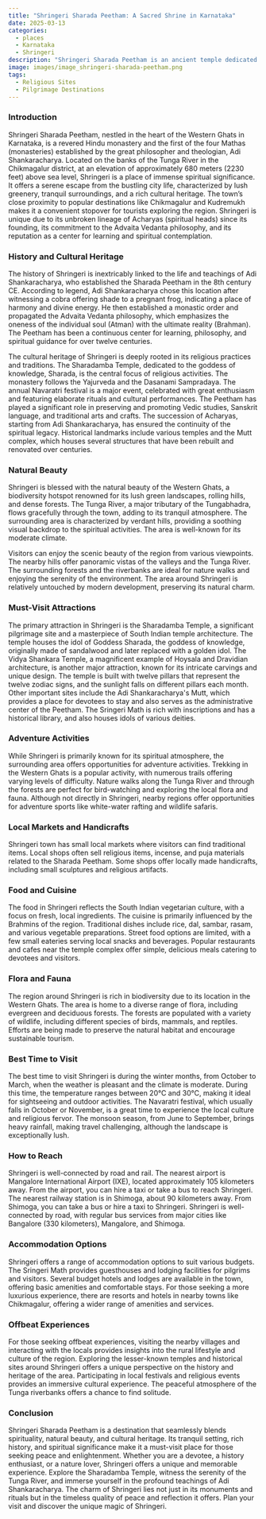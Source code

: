 ```yaml
---
title: "Shringeri Sharada Peetham: A Sacred Shrine in Karnataka"
date: 2025-03-13
categories:
  - places
  - Karnataka
  - Shringeri
description: "Shringeri Sharada Peetham is an ancient temple dedicated to Goddess Sharadha or Amba, one of the 51 Shaktipithas in India. Located in the Uttara Kannada district, it is a sacred site for Hindus and known for its vibrant festivals like Navdurga and Shivaratri. The temple features unique architecture blending Dravidian and Nagara styles and houses an idol of Goddess Sharadha made of chlorite stone, attracting pilgrims seeking blessings."
image: images/image_shringeri-sharada-peetham.png
tags: 
  - Religious Sites
  - Pilgrimage Destinations
---
```



### **Introduction**

Shringeri Sharada Peetham, nestled in the heart of the Western Ghats in Karnataka, is a revered Hindu monastery and the first of the four Mathas (monasteries) established by the great philosopher and theologian, Adi Shankaracharya. Located on the banks of the Tunga River in the Chikmagalur district, at an elevation of approximately 680 meters (2230 feet) above sea level, Shringeri is a place of immense spiritual significance. It offers a serene escape from the bustling city life, characterized by lush greenery, tranquil surroundings, and a rich cultural heritage. The town’s close proximity to popular destinations like Chikmagalur and Kudremukh makes it a convenient stopover for tourists exploring the region. Shringeri is unique due to its unbroken lineage of Acharyas (spiritual heads) since its founding, its commitment to the Advaita Vedanta philosophy, and its reputation as a center for learning and spiritual contemplation.

### **History and Cultural Heritage**

The history of Shringeri is inextricably linked to the life and teachings of Adi Shankaracharya, who established the Sharada Peetham in the 8th century CE. According to legend, Adi Shankaracharya chose this location after witnessing a cobra offering shade to a pregnant frog, indicating a place of harmony and divine energy. He then established a monastic order and propagated the Advaita Vedanta philosophy, which emphasizes the oneness of the individual soul (Atman) with the ultimate reality (Brahman). The Peetham has been a continuous center for learning, philosophy, and spiritual guidance for over twelve centuries. 

The cultural heritage of Shringeri is deeply rooted in its religious practices and traditions. The Sharadamba Temple, dedicated to the goddess of knowledge, Sharada, is the central focus of religious activities. The monastery follows the Yajurveda and the Dasanami Sampradaya. The annual Navaratri festival is a major event, celebrated with great enthusiasm and featuring elaborate rituals and cultural performances. The Peetham has played a significant role in preserving and promoting Vedic studies, Sanskrit language, and traditional arts and crafts. The succession of Acharyas, starting from Adi Shankaracharya, has ensured the continuity of the spiritual legacy. Historical landmarks include various temples and the Mutt complex, which houses several structures that have been rebuilt and renovated over centuries.

### **Natural Beauty**

Shringeri is blessed with the natural beauty of the Western Ghats, a biodiversity hotspot renowned for its lush green landscapes, rolling hills, and dense forests. The Tunga River, a major tributary of the Tungabhadra, flows gracefully through the town, adding to its tranquil atmosphere. The surrounding area is characterized by verdant hills, providing a soothing visual backdrop to the spiritual activities. The area is well-known for its moderate climate. 

Visitors can enjoy the scenic beauty of the region from various viewpoints. The nearby hills offer panoramic vistas of the valleys and the Tunga River. The surrounding forests and the riverbanks are ideal for nature walks and enjoying the serenity of the environment. The area around Shringeri is relatively untouched by modern development, preserving its natural charm.

### **Must-Visit Attractions**

The primary attraction in Shringeri is the Sharadamba Temple, a significant pilgrimage site and a masterpiece of South Indian temple architecture. The temple houses the idol of Goddess Sharada, the goddess of knowledge, originally made of sandalwood and later replaced with a golden idol.  The Vidya Shankara Temple, a magnificent example of Hoysala and Dravidian architecture, is another major attraction, known for its intricate carvings and unique design. The temple is built with twelve pillars that represent the twelve zodiac signs, and the sunlight falls on different pillars each month. Other important sites include the Adi Shankaracharya's Mutt, which provides a place for devotees to stay and also serves as the administrative center of the Peetham. The Sringeri Math is rich with inscriptions and has a historical library, and also houses idols of various deities.

### **Adventure Activities**

While Shringeri is primarily known for its spiritual atmosphere, the surrounding area offers opportunities for adventure activities. Trekking in the Western Ghats is a popular activity, with numerous trails offering varying levels of difficulty. Nature walks along the Tunga River and through the forests are perfect for bird-watching and exploring the local flora and fauna. Although not directly in Shringeri, nearby regions offer opportunities for adventure sports like white-water rafting and wildlife safaris.

### **Local Markets and Handicrafts**

Shringeri town has small local markets where visitors can find traditional items. Local shops often sell religious items, incense, and puja materials related to the Sharada Peetham. Some shops offer locally made handicrafts, including small sculptures and religious artifacts.

### **Food and Cuisine**

The food in Shringeri reflects the South Indian vegetarian culture, with a focus on fresh, local ingredients. The cuisine is primarily influenced by the Brahmins of the region. Traditional dishes include rice, dal, sambar, rasam, and various vegetable preparations.  Street food options are limited, with a few small eateries serving local snacks and beverages. Popular restaurants and cafes near the temple complex offer simple, delicious meals catering to devotees and visitors.

### **Flora and Fauna**

The region around Shringeri is rich in biodiversity due to its location in the Western Ghats. The area is home to a diverse range of flora, including evergreen and deciduous forests.  The forests are populated with a variety of wildlife, including different species of birds, mammals, and reptiles. Efforts are being made to preserve the natural habitat and encourage sustainable tourism.

### **Best Time to Visit**

The best time to visit Shringeri is during the winter months, from October to March, when the weather is pleasant and the climate is moderate. During this time, the temperature ranges between 20°C and 30°C, making it ideal for sightseeing and outdoor activities. The Navaratri festival, which usually falls in October or November, is a great time to experience the local culture and religious fervor. The monsoon season, from June to September, brings heavy rainfall, making travel challenging, although the landscape is exceptionally lush.

### **How to Reach**

Shringeri is well-connected by road and rail. The nearest airport is Mangalore International Airport (IXE), located approximately 105 kilometers away. From the airport, you can hire a taxi or take a bus to reach Shringeri. The nearest railway station is in Shimoga, about 90 kilometers away. From Shimoga, you can take a bus or hire a taxi to Shringeri. Shringeri is well-connected by road, with regular bus services from major cities like Bangalore (330 kilometers), Mangalore, and Shimoga. 

### **Accommodation Options**

Shringeri offers a range of accommodation options to suit various budgets. The Sringeri Math provides guesthouses and lodging facilities for pilgrims and visitors. Several budget hotels and lodges are available in the town, offering basic amenities and comfortable stays. For those seeking a more luxurious experience, there are resorts and hotels in nearby towns like Chikmagalur, offering a wider range of amenities and services.

### **Offbeat Experiences**

For those seeking offbeat experiences, visiting the nearby villages and interacting with the locals provides insights into the rural lifestyle and culture of the region. Exploring the lesser-known temples and historical sites around Shringeri offers a unique perspective on the history and heritage of the area. Participating in local festivals and religious events provides an immersive cultural experience. The peaceful atmosphere of the Tunga riverbanks offers a chance to find solitude.

### **Conclusion**

Shringeri Sharada Peetham is a destination that seamlessly blends spirituality, natural beauty, and cultural heritage. Its tranquil setting, rich history, and spiritual significance make it a must-visit place for those seeking peace and enlightenment. Whether you are a devotee, a history enthusiast, or a nature lover, Shringeri offers a unique and memorable experience. Explore the Sharadamba Temple, witness the serenity of the Tunga River, and immerse yourself in the profound teachings of Adi Shankaracharya. The charm of Shringeri lies not just in its monuments and rituals but in the timeless quality of peace and reflection it offers. Plan your visit and discover the unique magic of Shringeri.


